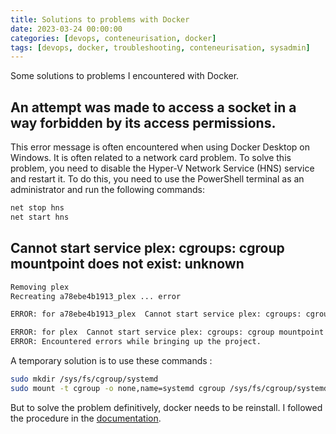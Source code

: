 ```yaml
---
title: Solutions to problems with Docker
date: 2023-03-24 00:00:00
categories: [devops, conteneurisation, docker]
tags: [devops, docker, troubleshooting, conteneurisation, sysadmin]
---
```


Some solutions to problems I encountered with Docker.

## An attempt was made to access a socket in a way forbidden by its access permissions.

This error message is often encountered when using Docker Desktop on Windows. It is often related to a network card problem. To solve this problem, you need to disable the Hyper-V Network Service (HNS) service and restart it. To do this, you need to use the PowerShell terminal as an administrator and run the following commands:

```bash
net stop hns
net start hns
```

## Cannot start service plex: cgroups: cgroup mountpoint does not exist: unknown

```bash
Removing plex
Recreating a78ebe4b1913_plex ... error

ERROR: for a78ebe4b1913_plex  Cannot start service plex: cgroups: cgroup mountpoint does not exist: unknown

ERROR: for plex  Cannot start service plex: cgroups: cgroup mountpoint does not exist: unknown
ERROR: Encountered errors while bringing up the project.
```

A temporary solution is to use these commands : 

```bash
sudo mkdir /sys/fs/cgroup/systemd
sudo mount -t cgroup -o none,name=systemd cgroup /sys/fs/cgroup/systemd
```

But to solve the problem definitively, docker needs to be reinstall. I followed the procedure in the [documentation](https://docs.docker.com/engine/install/debian/).